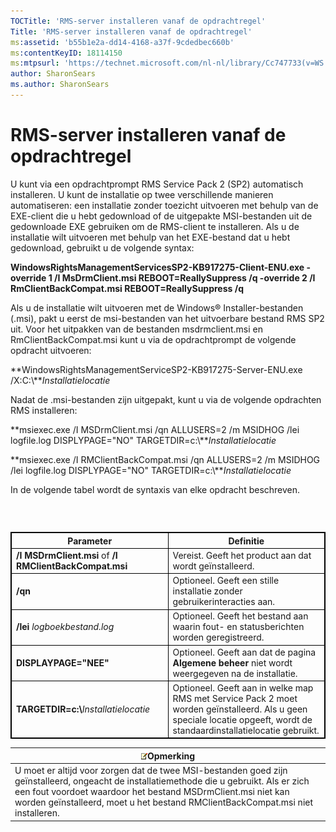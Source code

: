 ```yaml
---
TOCTitle: 'RMS-server installeren vanaf de opdrachtregel'
Title: 'RMS-server installeren vanaf de opdrachtregel'
ms:assetid: 'b55b1e2a-dd14-4168-a37f-9cdedbec660b'
ms:contentKeyID: 18114150
ms:mtpsurl: 'https://technet.microsoft.com/nl-nl/library/Cc747733(v=WS.10)'
author: SharonSears
ms.author: SharonSears
---
```


RMS-server installeren vanaf de opdrachtregel
=============================================

U kunt via een opdrachtprompt RMS Service Pack 2 (SP2) automatisch installeren. U kunt de installatie op twee verschillende manieren automatiseren: een installatie zonder toezicht uitvoeren met behulp van de EXE-client die u hebt gedownload of de uitgepakte MSI-bestanden uit de gedownloade EXE gebruiken om de RMS-client te installeren. Als u de installatie wilt uitvoeren met behulp van het EXE-bestand dat u hebt gedownload, gebruikt u de volgende syntax:

**WindowsRightsManagementServicesSP2-KB917275-Client-ENU.exe -override 1 /I MsDrmClient.msi REBOOT=ReallySuppress /q -override 2 /I RmClientBackCompat.msi REBOOT=ReallySuppress /q**

Als u de installatie wilt uitvoeren met de Windows® Installer-bestanden (.msi), pakt u eerst de msi-bestanden van het uitvoerbare bestand RMS SP2 uit. Voor het uitpakken van de bestanden msdrmclient.msi en RmClientBackCompat.msi kunt u via de opdrachtprompt de volgende opdracht uitvoeren:

**WindowsRightsManagementServiceSP2-KB917275-Server-ENU.exe /X:C:\\***Installatielocatie*

Nadat de .msi-bestanden zijn uitgepakt, kunt u via de volgende opdrachten RMS installeren:

**msiexec.exe /I MSDrmClient.msi /qn ALLUSERS=2 /m MSIDHOG /lei logfile.log DISPLYPAGE="NO" TARGETDIR=c:\\***Installatielocatie*

**msiexec.exe /I RMClientBackCompat.msi /qn ALLUSERS=2 /m MSIDHOG /lei logfile.log DISPLYPAGE="NO" TARGETDIR=c:\\***Installatielocatie*

In de volgende tabel wordt de syntaxis van elke opdracht beschreven.

###  

 
<table style="border:1px solid black;">
<colgroup>
<col width="50%" />
<col width="50%" />
</colgroup>
<thead>
<tr class="header">
<th style="border:1px solid black;" >Parameter</th>
<th style="border:1px solid black;" >Definitie</th>
</tr>
</thead>
<tbody>
<tr class="odd">
<td style="border:1px solid black;"><strong>/I MSDrmClient.msi</strong> of <strong>/I RMClientBackCompat.msi</strong></td>
<td style="border:1px solid black;">Vereist. Geeft het product aan dat wordt geïnstalleerd.</td>
</tr>
<tr class="even">
<td style="border:1px solid black;"><strong>/qn</strong></td>
<td style="border:1px solid black;">Optioneel. Geeft een stille installatie zonder gebruikerinteracties aan.</td>
</tr>
<tr class="odd">
<td style="border:1px solid black;"><strong>/lei</strong> <em>logboekbestand.log</em></td>
<td style="border:1px solid black;">Optioneel. Geeft het bestand aan waarin fout- en statusberichten worden geregistreerd.</td>
</tr>
<tr class="even">
<td style="border:1px solid black;"><strong>DISPLAYPAGE=&quot;NEE&quot;</strong></td>
<td style="border:1px solid black;">Optioneel. Geeft aan dat de pagina <strong>Algemene beheer</strong> niet wordt weergegeven na de installatie.</td>
</tr>
<tr class="odd">
<td style="border:1px solid black;"><strong>TARGETDIR=c:\</strong><em>Installatielocatie</em></td>
<td style="border:1px solid black;">Optioneel. Geeft aan in welke map RMS met Service Pack 2 moet worden geïnstalleerd. Als u geen speciale locatie opgeeft, wordt de standaardinstallatielocatie gebruikt.</td>
</tr>
</tbody>
</table>
  
| ![](/security-updates/images/Cc747733.note(WS.10).gif)Opmerking                                                                                                                                                                                                                   |  
|----------------------------------------------------------------------------------------------------------------------------------------------------------------------------------------------------------------------------------------------------------------------------------------------|  
| U moet er altijd voor zorgen dat de twee MSI-bestanden goed zijn geïnstalleerd, ongeacht de installatiemethode die u gebruikt. Als er zich een fout voordoet waardoor het bestand MSDrmClient.msi niet kan worden geïnstalleerd, moet u het bestand RMClientBackCompat.msi niet installeren. |

